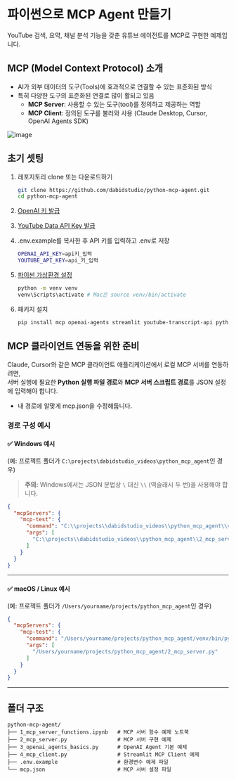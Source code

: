 # 파이썬으로 MCP Agent 만들기

YouTube 검색, 요약, 채널 분석 기능을 갖춘 유튜브 에이전트를 MCP로 구현한 예제입니다.


## MCP (Model Context Protocol) 소개
- AI가 외부 데이터의 도구(Tools)에 효과적으로 연결할 수 있는 표준화된 방식
- 특히 다양한 도구의 표준화된 연결로 많이 활되고 있음
    - **MCP Server**: 사용할 수 있는 도구(tool)를 정의하고 제공하는 역할  
    - **MCP Client**: 정의된 도구를 불러와 사용 (Claude Desktop, Cursor, OpenAI Agents SDK)


![image](https://github.com/user-attachments/assets/02f2e463-a22b-4fdc-83b5-b97563b8d8fd)



## 초기 셋팅

1. 레포지토리 clone 또는 다운로드하기
    ```bash
    git clone https://github.com/dabidstudio/python-mcp-agent.git
    cd python-mcp-agent
    ```
2. [OpenAI 키 발급](https://github.com/dabidstudio/dabidstudio_guides/blob/main/get-openai-api-key.md)
3. [YouTube Data API Key 발급](https://github.com/dabidstudio/dabidstudio_guides/blob/main/get-youtube-data-api.md)
4. .env.example를 복사한 후 API 키를 입력하고 .env로 저장

    ```bash
    OPENAI_API_KEY=api키_입력
    YOUTUBE_API_KEY=api_키_입력
    ```

5. [파이썬 가상환경 설정](https://github.com/dabidstudio/dabidstudio_guides/blob/main/python-set-venv.md)
    ```bash
    python -m venv venv
    venv\Scripts\activate # Mac은 source venv/bin/activate  
     ```
6. 패키지 설치


    ```bash
    pip install mcp openai-agents streamlit youtube-transcript-api python-dotenv
    ```


## MCP 클라이언트 연동을 위한 준비

Claude, Cursor와 같은 MCP 클라이언트 애플리케이션에서 로컬 MCP 서버를 연동하려면,  
서버 실행에 필요한 **Python 실행 파일 경로**와 **MCP 서버 스크립트 경로**를 JSON 설정에 입력해야 합니다.
- 내 경로에 알맞게 mcp.json을 수정해둡니다.

### 경로 구성 예시

#### ✅ Windows 예시  
(예: 프로젝트 폴더가 `C:\projects\dabidstudio_videos\python_mcp_agent`인 경우)

> **주의:** Windows에서는 JSON 문법상 `\` 대신 `\\` (역슬래시 두 번)을 사용해야 합니다.

```json
{
  "mcpServers": {
    "mcp-test": {
      "command": "C:\\projects\\dabidstudio_videos\\python_mcp_agent\\venv\\Scripts\\python.exe",
      "args": [
        "C:\\projects\\dabidstudio_videos\\python_mcp_agent\\2_mcp_server.py"
      ]
    }
  }
}
```

---

#### ✅ macOS / Linux 예시  
(예: 프로젝트 폴더가 `/Users/yourname/projects/python_mcp_agent`인 경우)

```json
{
  "mcpServers": {
    "mcp-test": {
      "command": "/Users/yourname/projects/python_mcp_agent/venv/bin/python",
      "args": [
        "/Users/yourname/projects/python_mcp_agent/2_mcp_server.py"
      ]
    }
  }
}
```

---



## 폴더 구조

```
python-mcp-agent/
├── 1_mcp_server_functions.ipynb   # MCP 서버 함수 예제 노트북
├── 2_mcp_server.py                # MCP 서버 구현 예제
├── 3_openai_agents_basics.py      # OpenAI Agent 기본 예제
├── 4_mcp_client.py                # Streamlit MCP Client 예제
├── .env.example                   # 환경변수 예제 파일
└── mcp.json                       # MCP 서버 설정 파일
```
